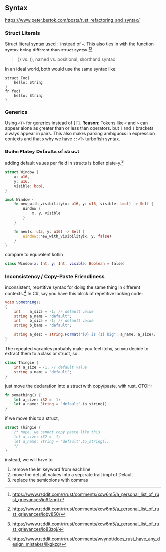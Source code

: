 ## Syntax
https://www.peter.bertok.com/posts/rust_refactoring_and_syntax/
### Struct Literals
Struct literal syntax used `:` instead of `=`.
This also ties in with the function syntax being different than struct syntax [^struct_literal_syntax][^struct_func_syntax]

> {} vs. (), named vs. positional, shorthand syntax

In an ideal world, both would use the same syntax like:
```rust,ignore
struct Foo(
    hello: String
)
fn foo(
    hello: String
)
```

### Generics 
Using `<T>` for generics instead of `[T]`. 
**Reason**:
Tokens like `<` and `>` can appear alone as greater than or less than operators. but `[` and `]` brackets always appear in pairs. 
This also makes parsing ambiguous in expression contexts and that's why we have `::<T>` turbofish syntax.

### BoilerPlatey Defaults of struct
adding default values per field in structs is boiler plate-y.[^default_struct_fields]
```rust
struct Window {
    x: u16,
    y: u16,
    visible: bool,
}

impl Window {
    fn new_with_visibility(x: u16, y: u16, visible: bool) -> Self {
        Window {
            x, y, visible
        }
    }

    fn new(x: u16, y: u16) -> Self {
        Window::new_with_visibility(x, y, false)
    }
}
```

compare to equivalent kotlin

```kotlin
class Window(x: Int, y: Int, visible: Boolean = false)
```

### Inconsistency / Copy-Paste Friendliness
inconsistent, repetitive syntax for doing the same thing in different contexts.[^csharp_rust]
In C#, say you have this block of repetitive looking code:
```csharp
void Something()
{
    int    a_size = -1; // default value
    string a_name = "default";
    int    b_size = -1; // default value
    string b_bame = "default";

    string a_desc = string.Format("{0} is {1} big", a_name, a_size);
}
```
The repeated variables probably make you feel itchy, so you decide to extract them to a class or struct, so:
```csharp
class Thingie {
    int a_size = -1; // default value
    string a_name = "default";
}
```
just move the declaration into a struct with copy/paste.
with rust, OTOH:
```rust
fn something() {
    let a_size: i32 = -1;
    let a_name: String = "default".to_string();
}
```
if we move this to a struct,
```rust
struct Thingie {
    /* nope. we cannot copy paste like this
    let a_size: i32 = -1;
    let a_name: String = "default".to_string();
    */
}
```
instead, we will have to 
1. remove the let keyword from each line
2. move the default values into a separate trait impl of Default
3. replace the semicolons with commas

[^default_struct_fields]: https://www.reddit.com/r/rust/comments/xcw6m5/a_personal_list_of_rust_grievances/io83zoj/
[^csharp_rust]: https://www.reddit.com/r/rust/comments/wvynot/does_rust_have_any_design_mistakes/ilkgkzg/
[^struct_literal_syntax]: https://www.reddit.com/r/rust/comments/xcw6m5/a_personal_list_of_rust_grievances/io9fznq/
[^struct_func_syntax]: https://www.reddit.com/r/rust/comments/xcw6m5/a_personal_list_of_rust_grievances/ioby850/

